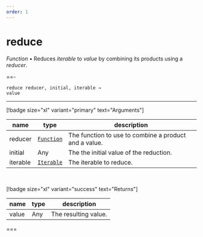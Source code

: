 ```yaml
---
order: 1
---
```

# reduce

_Function_ &bull; Reduces _iterable_ to _value_ by combining its products using a _reducer_.


==- <pre><code>reduce reducer, initial, iterable &rarr; value</code></pre>
<hr>

[!badge size="xl" variant="primary" text="Arguments"]

| name | type | description |
|------|------|-------------|
|reducer|[`Function`][Function]|The function to use to combine a product and a value.|
|initial|Any|The the initial value of the reduction.|
|iterable|[`Iterable`][Iterable]|The iterable to reduce.|

<br>

[!badge size="xl" variant="success" text="Returns"]

| name | type | description |
|------|------|-------------|
|value|Any|The resulting value.|



===




[Function]: https://developer.mozilla.org/en-US/docs/Web/JavaScript/Reference/Global_Objects/Function
[Iterable]: #
